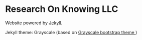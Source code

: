Research On Knowing LLC
=========================

Website powered by [Jekyll](http://jekyllrb.com/).

Jekyll theme: Grayscale (based on [Grayscale bootstrap theme ](http://ironsummitmedia.github.io/startbootstrap-grayscale/))
